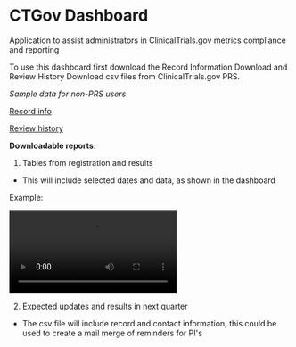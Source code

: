 # CTGov Dashboard 

Application to assist administrators in ClinicalTrials.gov metrics compliance and reporting

To use this dashboard first download the Record Information Download and Review History Download csv files from ClinicalTrials.gov PRS.

*Sample data for non-PRS users*

[Record info](https://github.com/k-maciejewski/CTGovDashboard/blob/main/example_data_output/Anon_record_info.csv)

[Review history](https://github.com/k-maciejewski/CTGovDashboard/blob/main/example_data_output/Anon_review_history.csv)

**Downloadable reports:**

1. Tables from registration and results

- This will include selected dates and data, as shown in the dashboard

Example: 

<video src="https://user-images.githubusercontent.com/33035476/211401411-c5100fc1-bd88-4546-9143-448c778c3d52.mov" controls="controls" style="max-width: 330px;">
</video>

2. Expected updates and results in next quarter

- The csv file will include record and contact information; this could be used to create a mail merge of reminders for PI's 

